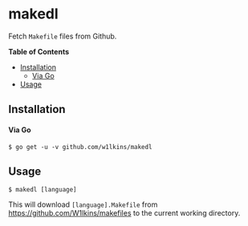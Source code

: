 # makedl

Fetch `Makefile` files from Github.

**Table of Contents**

<!-- toc -->

- [Installation](#installation)
    + [Via Go](#via-go)
- [Usage](#usage)

<!-- tocstop -->

## Installation

#### Via Go

```console
$ go get -u -v github.com/w1lkins/makedl
```

## Usage

```console
$ makedl [language]
```

This will download `[language].Makefile` from https://github.com/W1lkins/makefiles
to the current working directory.

